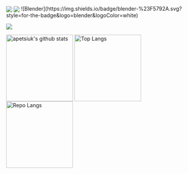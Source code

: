 <img src="https://img.shields.io/badge/C%2B%2B-00599C?style=for-the-badge&logo=c%2B%2B&logoColor=white" align="center"/>
<img src="https://img.shields.io/badge/Python-3776AB?style=for-the-badge&logo=python&logoColor=white" align="center"/>
![Blender](https://img.shields.io/badge/blender-%23F5792A.svg?style=for-the-badge&logo=blender&logoColor=white)


<!--
**apetsiuk/apetsiuk** is a ✨ _special_ ✨ repository because its `README.md` (this file) appears on your GitHub profile.

Here are some ideas to get you started:

- 🔭 I’m currently working on ...
- 🌱 I’m currently learning ...
- 👯 I’m looking to collaborate on ...
- 🤔 I’m looking for help with ...
- 💬 Ask me about ...
- 📫 How to reach me: ...
- 😄 Pronouns: ...
- ⚡ Fun fact: ...
-->

![](http://github-profile-summary-cards.vercel.app/api/cards/profile-details?username=apetsiuk&theme=github)

<p>
  <img height="180em" src="https://github-readme-stats.vercel.app/api?username=apetsiuk&show_icons=true&rank_icon=percentile&theme=default&count_private=true" alt="apetsiuk's github stats" align="center"/>
  <img height="180em" src="https://github-readme-stats.vercel.app/api/top-langs/?username=apetsiuk&layout=compact" alt="Top Langs" align="center"/>
  <img height="180em" src="http://github-profile-summary-cards.vercel.app/api/cards/repos-per-language?username=apetsiuk&theme=github&layout=compact" alt="Repo Langs" align="center"/>
</p>



